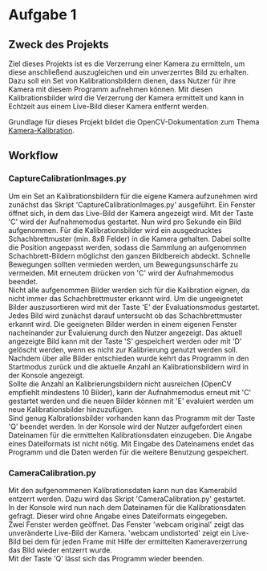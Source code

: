 # Aufgabe 1
## Zweck des Projekts
Ziel dieses Projekts ist es die Verzerrung einer Kamera zu ermitteln, um diese anschließend auszugleichen und ein unverzerrtes Bild zu erhalten.  
Dazu soll ein Set von Kalibrationsbildern dienen, dass Nutzer für ihre Kamera mit diesem Programm aufnehmen können. Mit diesen Kalibrationsbilder wird die Verzerrung der Kamera ermittelt und kann in Echtzeit aus einem Live-Bild dieser Kamera entfernt werden.  

Grundlage für dieses Projekt bildet die OpenCV-Dokumentation zum Thema [Kamera-Kalibration](https://docs.opencv.org/4.5.5/dc/dbb/tutorial_py_calibration.html). 

## Workflow
### CaptureCalibrationImages.py
Um ein Set an Kalibrationsbildern für die eigene Kamera aufzunehmen wird zunächst das Skript 'CaptureCalibrationImages.py' ausgeführt. Ein Fenster öffnet sich, in dem das Live-Bild der Kamera angezeigt wird. 
Mit der Taste 'C' wird der Aufnahmemodus gestartet. Nun wird pro Sekunde ein Bild aufgenommen. Für die Kalibrationsbilder wird ein ausgedrucktes Schachbrettmuster (min. 8x8 Felder) in die Kamera gehalten. Dabei sollte die Position angepasst werden, sodass die Sammlung an aufgenommen Schachbrett-Bildern möglichst den ganzen Bildbereich abdeckt. Schnelle Bewegungen sollten vermieden werden, um Bewegungsunschärfe zu vermeiden. Mit erneutem drücken von 'C' wird der Aufnahmemodus beendet.  
Nicht alle aufgenommen Bilder werden sich für die Kalibration eignen, da nicht immer das Schachbrettmuster erkannt wird. Um die ungeeignetet Bilder auszusortieren wird mit der Taste 'E' der Evaluationsmodus gestartet. Jedes Bild wird zunächst darauf untersucht ob das Schachbrettmuster erkannt wird. Die geeigneten Bilder werden in einem eigenen Fenster nacheinander zur Evaluierung durch den Nutzer angezeigt. Das aktuell angezeigte Bild kann mit der Taste 'S' gespeichert werden oder mit 'D' gelöscht werden, wenn es nicht zur Kalibrierung genutzt werden soll. Nachdem über alle Bilder entschieden wurde kehrt das Programm in den Startmodus zurück und die aktuelle Anzahl an Kalibrationsbildern wird in der Konsole angezeigt.  
Sollte die Anzahl an Kalibrierungsbildern nicht ausreichen (OpenCV empfiehlt mindestens 10 Bilder), kann der Aufnahmemodus erneut mit 'C' gestartet werden und die neuen Bilder können mit 'E' evaluiert werden um neue Kalibrationsbilder hinzuzufügen.  
Sind genug Kalbrationsbilder vorhanden kann das Programm mit der Taste 'Q' beendet werden. In der Konsole wird der Nutzer aufgefordert einen Dateinamen für die ermittelten Kalibrationsdaten einzugeben. Die Angabe eines Dateiformats ist nicht nötig. Mit Eingabe des Dateinamens endet das Programm und die Daten werden für die weitere Benutzung gespeichert.

### CameraCalibration.py
Mit den aufgenommenen Kalibrationsdaten kann nun das Kamerabild entzerrt werden. Dazu wird das Skript 'CameraCalibration.py' gestartet.  
In der Konsole wird nun nach dem Dateinamen für die Kalibrationsdaten gefragt. Dieser wird ohne Angabe eines Dateiformats eingegeben.  
Zwei Fenster werden geöffnet. Das Fenster 'webcam original' zeigt das unveränderte Live-Bild der Kamera. 'webcam undistorted' zeigt ein Live-Bild bei dem für jeden Frame mit Hilfe der ermittelten Kameraverzerrung das Bild wieder entzerrt wurde.  
Mit der Taste 'Q' lässt sich das Programm wieder beenden.   
